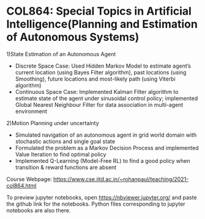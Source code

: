 # COL864: Special Topics in Artificial Intelligence(Planning and Estimation of Autonomous Systems)

1)State Estimation of an Autonomous Agent 
- Discrete Space Case: Used Hidden Markov Model to estimate agent’s current location (using Bayes Filter
algorithm), past locations (using Smoothing), future locations and most-likely path (using Viterbi algorithm)
- Continuous Space Case: Implemented Kalman Filter algorithm to estimate state of the agent under sinusoidal
control policy; implemented Global Nearest Neighbour Filter for data association in multi-agent environment

2)Motion Planning under uncertainty 
- Simulated navigation of an autonomous agent in grid world domain with stochastic actions and single goal state
- Formulated the problem as a Markov Decision Process and implemented Value Iteration to find optimal policy
- Implemented Q-Learning (Model-Free RL) to find a good policy when transition & reward functions are absent


Course Webpage: https://www.cse.iitd.ac.in/~rohanpaul/teaching/2021-col864.html

To preview jupyter notebooks, open https://nbviewer.jupyter.org/ and paste the github link for the notebooks. Python files corresponding to jupyter notebooks are also there.
